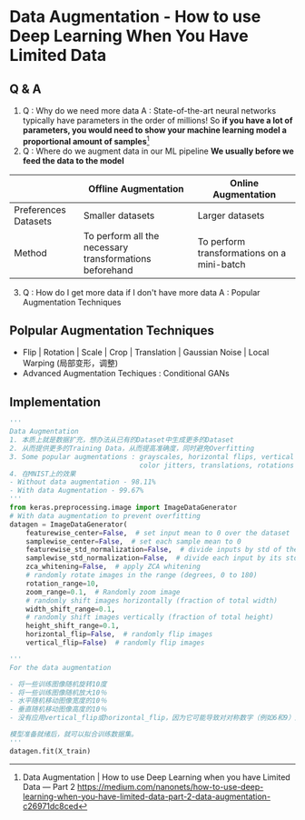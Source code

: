 # Data Augmentation - How to use Deep Learning When You Have Limited Data
## Q & A
1. Q : Why do we need more data
	A : State-of-the-art neural networks typically have parameters in the order of millions! So **if you have a lot of parameters, you would need to show your machine learning model a proportional amount of samples**[^1]
2. Q : Where do we augment data in our ML pipeline
	**We usually before we feed the data to the model**

|                      | Offline Augmentation                                    | Online Augmentation                        |
| -------------------- | ------------------------------------------------------- | ------------------------------------------ |
| Preferences Datasets | Smaller datasets                                        | Larger datasets                            |
| Method               | To perform all the necessary transformations beforehand | To perform transformations on a mini-batch |

3. Q : How do I get more data if I don't have more data
	A : Popular Augmentation Techniques

## Polpular Augmentation Techniques
- Flip | Rotation | Scale | Crop | Translation | Gaussian Noise | Local Warping (局部变形，调整)
- Advanced Augmentation Techiques : Conditional GANs

## Implementation
```python
'''
Data Augmentation
1. 本质上就是数据扩充，想办法从已有的Dataset中生成更多的Dataset
2. 从而提供更多的Training Data，从而提高准确度，同时避免Overfitting
3. Some popular augmentations : grayscales, horizontal flips, vertical flips, random crops,
                                color jitters, translations, rotations and much more.
4. 在MNIST上的效果
- Without data augmentation - 98.11%
- With data Augmentation - 99.67%
'''
from keras.preprocessing.image import ImageDataGenerator
# With data augmentation to prevent overfitting
datagen = ImageDataGenerator(
    featurewise_center=False,  # set input mean to 0 over the dataset
    samplewise_center=False,  # set each sample mean to 0
    featurewise_std_normalization=False,  # divide inputs by std of the dataset
    samplewise_std_normalization=False,  # divide each input by its std
    zca_whitening=False,  # apply ZCA whitening
    # randomly rotate images in the range (degrees, 0 to 180)
    rotation_range=10,
    zoom_range=0.1,  # Randomly zoom image
    # randomly shift images horizontally (fraction of total width)
    width_shift_range=0.1,
    # randomly shift images vertically (fraction of total height)
    height_shift_range=0.1,
    horizontal_flip=False,  # randomly flip images
    vertical_flip=False)  # randomly flip images

'''
For the data augmentation

- 将一些训练图像随机旋转10度
- 将一些训练图像随机放大10％
- 水平随机移动图像宽度的10％
- 垂直随机移动图像高度的10％
- 没有应用vertical_flip或horizontal_flip，因为它可能导致对对称数字（例如6和9）进行错误分类。

模型准备就绪后，就可以拟合训练数据集。
'''
datagen.fit(X_train)
```
	
[^1]: Data Augmentation | How to use Deep Learning when you have Limited Data — Part 2 https://medium.com/nanonets/how-to-use-deep-learning-when-you-have-limited-data-part-2-data-augmentation-c26971dc8ced